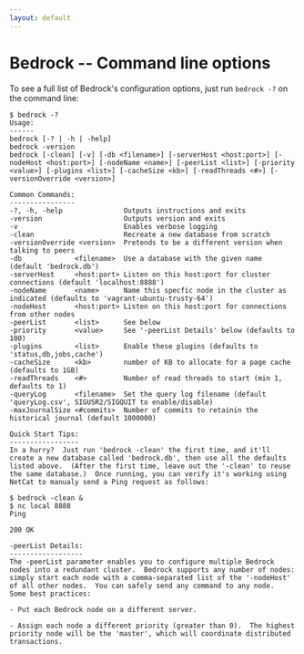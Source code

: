 ```yaml
---
layout: default
---
```


# Bedrock -- Command line options
To see a full list of Bedrock's configuration options, just run `bedrock -?` on the command line:

	$ bedrock -?
	Usage:
	------
	bedrock [-? | -h | -help]
	bedrock -version
	bedrock [-clean] [-v] [-db <filename>] [-serverHost <host:port>] [-nodeHost <host:port>] [-nodeName <name>] [-peerList <list>] [-priority <value>] [-plugins <list>] [-cacheSize <kb>] [-readThreads <#>] [-versionOverride <version>]

	Common Commands:
	----------------
	-?, -h, -help               Outputs instructions and exits
	-version                    Outputs version and exits
	-v                          Enables verbose logging
	-clean                      Recreate a new database from scratch
	-versionOverride <version>  Pretends to be a different version when talking to peers
	-db             <filename>  Use a database with the given name (default 'bedrock.db')
	-serverHost     <host:port> Listen on this host:port for cluster connections (default 'localhost:8888')
	-nodeName       <name>      Name this specfic node in the cluster as indicated (defaults to 'vagrant-ubuntu-trusty-64')
	-nodeHost       <host:port> Listen on this host:port for connections from other nodes
	-peerList       <list>      See below
	-priority       <value>     See '-peerList Details' below (defaults to 100)
	-plugins        <list>      Enable these plugins (defaults to 'status,db,jobs,cache')
	-cacheSize      <kb>        number of KB to allocate for a page cache (defaults to 1GB)
	-readThreads    <#>         Number of read threads to start (min 1, defaults to 1)
	-queryLog       <filename>  Set the query log filename (default 'queryLog.csv', SIGUSR2/SIGQUIT to enable/disable)
	-maxJournalSize <#commits>  Number of commits to retainin the historical journal (default 1000000)

	Quick Start Tips:
	-----------------
	In a hurry?  Just run 'bedrock -clean' the first time, and it'll create a new database called 'bedrock.db', then use all the defaults listed above.  (After the first time, leave out the '-clean' to reuse the same database.)  Once running, you can verify it's working using NetCat to manualy send a Ping request as follows:

	$ bedrock -clean &
	$ nc local 8888
	Ping

	200 OK

	-peerList Details:
	------------------
	The -peerList parameter enables you to configure multiple Bedrock nodes into a redundant cluster.  Bedrock supports any number of nodes: simply start each node with a comma-separated list of the '-nodeHost' of all other nodes.  You can safely send any command to any node.  Some best practices:

	- Put each Bedrock node on a different server.

	- Assign each node a different priority (greater than 0).  The highest priority node will be the 'master', which will coordinate distributed transactions.


